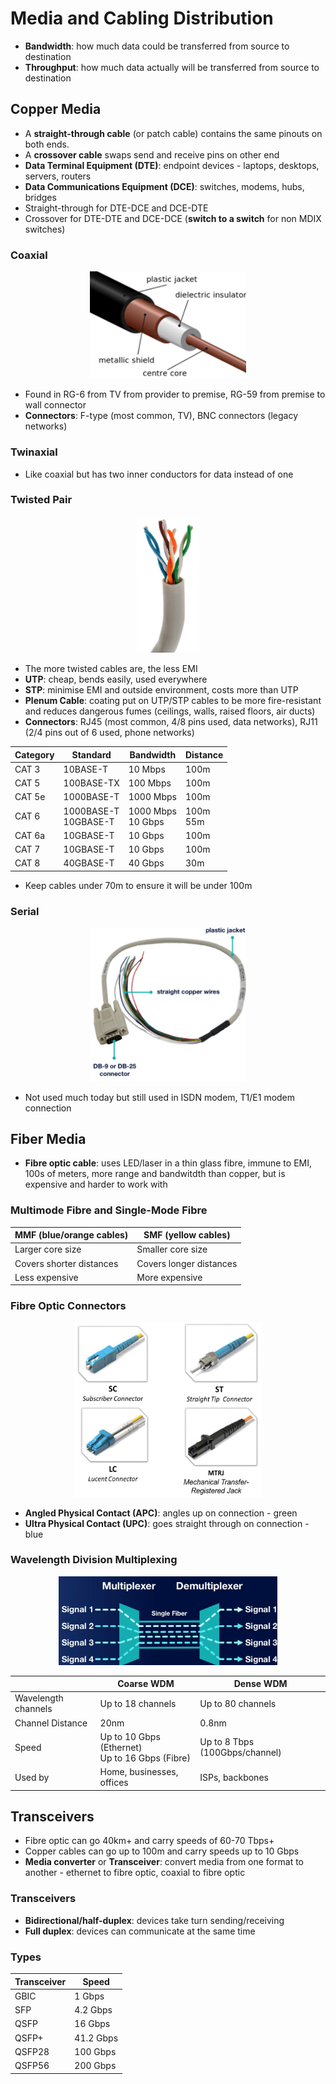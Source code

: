 # Media and Cabling Distribution

* **Bandwidth**: how much data could be transferred from source to destination
* **Throughput**: how much data actually will be transferred from source to destination

## Copper Media

* A **straight-through cable** (or patch cable) contains the same pinouts on both ends.
* A **crossover cable** swaps send and receive pins on other end
* **Data Terminal Equipment (DTE)**: endpoint devices - laptops, desktops, servers, routers
* **Data Communications Equipment (DCE)**: switches, modems, hubs, bridges
* Straight-through for DTE-DCE and DCE-DTE
* Crossover for DTE-DTE and DCE-DCE (**switch to a switch** for non MDIX switches)

### Coaxial
<p align="center">
    <img src="images/coaxial-cable.png" width="250px" alt="Coaxial Cable">
</p>

* Found in RG-6 from TV from provider to premise, RG-59 from premise to wall connector
* **Connectors**: F-type (most common, TV), BNC connectors (legacy networks)

### Twinaxial
* Like coaxial but has two inner conductors for data instead of one

### Twisted Pair
<p align="center">
    <img src="images/twisted-pair.png" width="100px" alt="Coaxial Cable">
</p>

* The more twisted cables are, the less EMI
* **UTP**: cheap, bends easily, used everywhere
* **STP**: minimise EMI and outside environment, costs more than UTP
* **Plenum Cable**: coating put on UTP/STP cables to be more fire-resistant and reduces dangerous fumes (ceilings, walls, raised floors, air ducts)
* **Connectors**: RJ45 (most common, 4/8 pins used, data networks), RJ11 (2/4 pins out of 6 used, phone networks)

| Category | Standard | Bandwidth | Distance |
| --- | --- | --- | --- |
| CAT 3 | 10BASE-T | 10 Mbps | 100m |
| CAT 5 | 100BASE-TX | 100 Mbps | 100m |
| CAT 5e | 1000BASE-T | 1000 Mbps | 100m |
| CAT 6 | 1000BASE-T<br>10GBASE-T | 1000 Mbps<br>10 Gbps | 100m<br>55m |
| CAT 6a | 10GBASE-T | 10 Gbps | 100m |
| CAT 7 | 10GBASE-T | 10 Gbps | 100m |
| CAT 8 | 40GBASE-T | 40 Gbps | 30m |

* Keep cables under 70m to ensure it will be under 100m

### Serial
<p align="center">
    <img src="images/serial-cable.png" width="250px" alt="Coaxial Cable">
</p>

* Not used much today but still used in ISDN modem, T1/E1 modem connection

## Fiber Media

* **Fibre optic cable**: uses LED/laser in a thin glass fibre, immune to EMI, 100s of meters, more range and bandwitdth than copper, but is expensive and harder to work with

### Multimode Fibre and Single-Mode Fibre
| MMF (blue/orange cables) | SMF (yellow cables) |
| --- | --- |
| Larger core size | Smaller core size |
| Covers shorter distances | Covers longer distances |
| Less expensive | More expensive |

### Fibre Optic Connectors

<p align="center">
    <img src="images/fibre-connectors.png" width="300px" alt="Fibre connectors">
</p>

* **Angled Physical Contact (APC)**: angles up on connection - green
* **Ultra Physical Contact (UPC)**: goes straight through on connection - blue

### Wavelength Division Multiplexing

<p align="center">
    <img src="images/wavelength-multiplexing.png" width="350px" alt="Fibre wavelength multiplexing and demulitplexing">
</p>

| | Coarse WDM | Dense WDM |
| --- | --- | --- |
| Wavelength channels | Up to 18 channels | Up to 80 channels |
| Channel Distance | 20nm | 0.8nm |
| Speed | Up to 10 Gbps (Ethernet)<br>Up to 16 Gbps (Fibre) | Up to 8 Tbps (100Gbps/channel) |
| Used by | Home, businesses, offices | ISPs, backbones |

## Transceivers
* Fibre optic can go 40km+ and carry speeds of 60-70 Tbps+
* Copper cables can go up to 100m and carry speeds up to 10 Gbps
* **Media converter** or **Transceiver**: convert media from one format to another - ethernet to fibre optic, coaxial to fibre optic

### Transceivers
* **Bidirectional/half-duplex**: devices take turn sending/receiving
* **Full duplex**: devices can communicate at the same time

### Types
| Transceiver | Speed |
| --- | --- |
| GBIC | 1 Gbps |
| SFP | 4.2 Gbps |
| QSFP | 16 Gbps |
| QSFP+ | 41.2 Gbps |
| QSFP28 | 100 Gbps |
| QSFP56 | 200 Gbps |